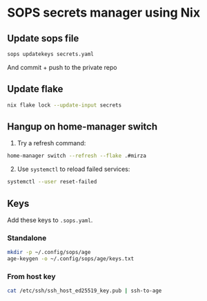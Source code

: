 # SOPS secrets manager using Nix

## Update sops file

```sh
sops updatekeys secrets.yaml
```

And commit + push to the private repo

## Update flake

```sh
nix flake lock --update-input secrets
```

## Hangup on home-manager switch

1. Try a refresh command:

```sh
home-manager switch --refresh --flake .#mirza
```

2. Use `systemctl` to reload failed services:

```sh
systemctl --user reset-failed
```

## Keys

Add these keys to `.sops.yaml`.

### Standalone

```sh
mkdir -p ~/.config/sops/age
age-keygen -o ~/.config/sops/age/keys.txt
```

### From host key

```sh
cat /etc/ssh/ssh_host_ed25519_key.pub | ssh-to-age
```
